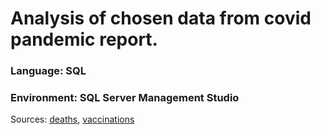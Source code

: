 # Analysis of chosen data from covid pandemic report.

### Language: SQL
### Environment: SQL Server Management Studio

Sources: [deaths](https://ourworldindata.org/covid-deaths), [vaccinations](https://ourworldindata.org/covid-vaccinations)
